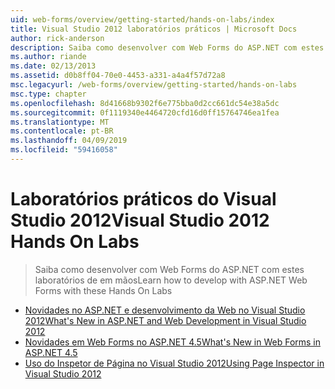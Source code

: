 ```yaml
---
uid: web-forms/overview/getting-started/hands-on-labs/index
title: Visual Studio 2012 laboratórios práticos | Microsoft Docs
author: rick-anderson
description: Saiba como desenvolver com Web Forms do ASP.NET com estes laboratórios de em mãos
ms.author: riande
ms.date: 02/13/2013
ms.assetid: d0b8ff04-70e0-4453-a331-a4a4f57d72a8
msc.legacyurl: /web-forms/overview/getting-started/hands-on-labs
msc.type: chapter
ms.openlocfilehash: 8d41668b9302f6e775bba0d2cc661dc54e38a5dc
ms.sourcegitcommit: 0f1119340e4464720cfd16d0ff15764746ea1fea
ms.translationtype: MT
ms.contentlocale: pt-BR
ms.lasthandoff: 04/09/2019
ms.locfileid: "59416058"
---
```

# <a name="visual-studio-2012-hands-on-labs"></a><span data-ttu-id="a81f5-103">Laboratórios práticos do Visual Studio 2012</span><span class="sxs-lookup"><span data-stu-id="a81f5-103">Visual Studio 2012 Hands On Labs</span></span>

> <span data-ttu-id="a81f5-104">Saiba como desenvolver com Web Forms do ASP.NET com estes laboratórios de em mãos</span><span class="sxs-lookup"><span data-stu-id="a81f5-104">Learn how to develop with ASP.NET Web Forms with these Hands On Labs</span></span>


- [<span data-ttu-id="a81f5-105">Novidades no ASP.NET e desenvolvimento da Web no Visual Studio 2012</span><span class="sxs-lookup"><span data-stu-id="a81f5-105">What's New in ASP.NET and Web Development in Visual Studio 2012</span></span>](whats-new-in-aspnet-and-web-development-in-visual-studio-2012.md)
- [<span data-ttu-id="a81f5-106">Novidades em Web Forms no ASP.NET 4.5</span><span class="sxs-lookup"><span data-stu-id="a81f5-106">What's New in Web Forms in ASP.NET 4.5</span></span>](whats-new-in-web-forms-in-aspnet-45.md)
- [<span data-ttu-id="a81f5-107">Uso do Inspetor de Página no Visual Studio 2012</span><span class="sxs-lookup"><span data-stu-id="a81f5-107">Using Page Inspector in Visual Studio 2012</span></span>](using-page-inspector-in-visual-studio-2012.md)

